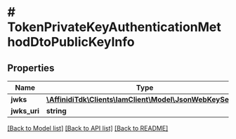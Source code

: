 # # TokenPrivateKeyAuthenticationMethodDtoPublicKeyInfo

## Properties

Name | Type | Description | Notes
------------ | ------------- | ------------- | -------------
**jwks** | [**\AffinidiTdk\Clients\IamClient\Model\JsonWebKeySetDto**](JsonWebKeySetDto.md) |  |
**jwks_uri** | **string** |  |

[[Back to Model list]](../../README.md#models) [[Back to API list]](../../README.md#endpoints) [[Back to README]](../../README.md)
